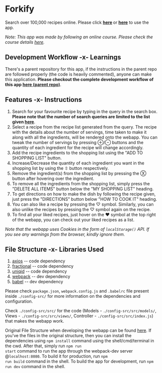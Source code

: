 # Forkify

Search over 100,000 recipes online. Please click <strong>[here](https://forkify-ram.netlify.com/) </strong>or <strong>[here](https://forkify.chsriram.repl.co/)</strong> to use the app.

*Note: This app was made by following an online course. Please check the course details [here](https://www.udemy.com/course/the-complete-javascript-course/).*

## Development Workflow -x- Learnings

There's a parent repository for this app, if the instructions in the parent repo are followed properly (the code is heavily commented), anyone can make this application. <strong>Please checkout the complete development workflow of this app [here (parent repo)](https://github.com/Ch-sriram/JavaScript#forkify-app-development-path-modern-js-es6-npm-babel-webpackforkify_project)</strong>.

## Features -x- Instructions

1. Search for your favourite recipe by typing in the query in the search box. <strong>Please note that the number of search queries are limited to the list given [here](https://forkify-api.herokuapp.com/phrases.html)</strong>.
2. Select a recipe from the recipe list generated from the query. The recipe with the details about the number of servings, time taken to make it along with all the ingredients, will be rendered onto the webapp. You can tweak the number of servings by pressing &#8853;/&#8854; buttons and the quantity of each ingredient for the recipe will change accordingly.
3. Add the recipe ingredients to the shopping list using the "ADD TO SHOPPING LIST" button. 
4. Increase/Decrease the quantity of each ingredient you want in the shopping list by using the &#x21f3; button respectively.
5. Remove the ingredient(s) from the shopping list by pressing the &#x24cd; button after hovering over the ingredient.
6. To remove all the ingredients from the shopping list, simply press the "DELETE ALL ITEMS" button below the "MY SHOPPING LIST" heading.
7. To get directions on how to make the dish by following the recipe given, just press the "DIRECTIONS" button below "HOW TO COOK IT" heading.
8. You can also like a recipe by pressing the &#x2661; symbol. Similarly, you can also unlike the recipes by pressing the &#x2661; symbol again on the recipe.
9. To find all your liked recipes, just hover on the &#x2764; symbol at the top right of the webapp, you can check out your liked recipes as a list. 

*Note that the webapp uses Cookies in the form of <code>localStorage()</code> API. If you see any warnings from the browser, kindly ignore them.*


## File Structure -x- Libraries Used

1. [axios](https://github.com/axios/axios) -- code dependency
2. [fractional](https://github.com/ekg/fraction.js/)    -- code dependency
3. [uniqid](https://github.com/adamhalasz/uniqid)   -- code dependency
4. [webpack](https://webpack.js.org/guides/getting-started/)  -- dev dependency
5. [babel](https://babeljs.io/docs/en/usage)    -- dev dependency

Please check <code>package.json</code>, <code>webpack.config.js</code> and <code>.babelrc</code> file present inside <code>./config-src/</code> for more information on the dependencies and configuration.

Check <code>./config-src/src/</code> for the code (Models - <code>./config-src/src/models/</code>, Views - <code>./config-src/src/views/</code>, Controller - <code>./config-src/src/index.js</code>) that makes the webapp work.

Original File Structure when developing the webapp can be found [here](https://github.com/Ch-sriram/JavaScript/tree/master/Modern-JS-ES6-NPM-Babel-Webpack/forkify_project). If you've the files in the original structure, then you can install the dependencies using <code>npm install</code> command using the shell/cmd/terminal in the cwd. After that, simply run <code>npm run start</code> command to run the app through the webpack-dev server @<code>localhost:8080</code>. To build it for production, run <code>npm run build</code> command in the shell. To build the app for development, run <code>npm run dev</code> command in the shell.